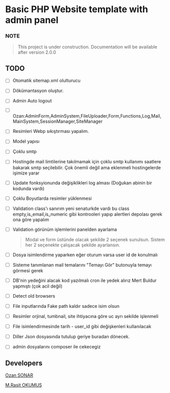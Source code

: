 # Basic PHP Website template with admin panel 

### NOTE

> This project is under construction. Documentation will be available after version 2.0.0

## TODO
- [ ] Otomatik sitemap.xml olulturucu
- [ ] Dökümantasyon oluştur.
- [ ] Admin Auto logout 
- [ ] Ozan:AdminForm,AdminSystem,FileUploader,Form,Functions,Log,Mail,MainSystem,SessionManager,SiteManager 
- [ ] Resimleri Webp sıkıştırması yapalım.  
- [ ] Model yapısı
- [ ] Çoklu smtp
- [ ] Hostingde mail limtilerine takılmamak için çoklu smtp kullanımı saatlere bakarak smtp seçilebilir. Çok önemli değil ama eklenmeli hostingelerde işimize yarar
- [ ] Update fonksyionunda değişiklikleri log alması (Doğukan abinin bir kodunda vardı)
- [ ] Çoklu Boyutlarda resimler yüklenmesi
- [ ] Validation class'ı sanırım yeni senaturkde vardı bu class empty,is_email,is_numeric gibi kontrooleri yapıp alertleri depolası gerek ona göre yapalım
- [ ] Validation görünüm işlemlerini panelden ayarlama
    > Modal ve form üstünde olacak şekilde 2 seçenek sunulsun. Sistem her 2 seçenekte çalışacak şekilde ayarlansın.
- [ ] Dosya isimlendirme yaparken eğer oturum varsa user id de konulmalı
- [ ] Sisteme tanımlanan mail temalarını "Temayı Gör" butonuyla temayı görmesi gerek
- [ ] DB'nin yedeğini alacak kod yazılmalı cron ile yedek alırız Mert Buldur yapmıştı (çok acil değil)
- [ ] Detect old browsers
- [ ] File inputlarında Fake path kaldır sadece isim olsun
- [ ] Resimler orjinal, tumbnail, site ihtiyacına göre uc ayrı sekilde işlenmeli
- [ ] File isimlendirmesinde tarih - user_id gibi değişkenleri kullanılacak
- [ ] Diller Json dosyasında tutulup geriye buradan dönecek.
- [ ] admin dosyalarını composer ile cekecegiz


## Developers

[Ozan SONAR](https://github.com/ozansonar)

[M.Raşit OKUMUŞ](https://github.com/mrokumus)

